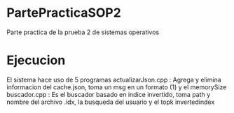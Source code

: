 # PartePracticaSOP2
Parte practica de la prueba 2 de sistemas operativos

# Ejecucion
El sistema hace uso de 5 programas
    actualizarJson.cpp : Agrega y elimina informacion del cache.json, toma un msg en un formato (1) y el memorySize
    buscador.cpp : Es el buscador basado en indice invertido, toma path y nombre del archivo .idx, la busqueda del usuario y el topk
    invertedindex